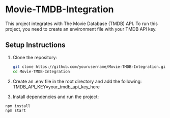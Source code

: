 # Movie-TMDB-Integration

This project integrates with The Movie Database (TMDB) API. To run this project, you need to create an environment file with your TMDB API key.

## Setup Instructions

1. Clone the repository:
   ```bash
   git clone https://github.com/yourusername/Movie-TMDB-Integration.git
   cd Movie-TMDB-Integration

2. Create an .env file in the root directory and add the following:
TMDB_API_KEY=your_tmdb_api_key_here

3. Install dependencies and run the project:
```bash
npm install  
npm start